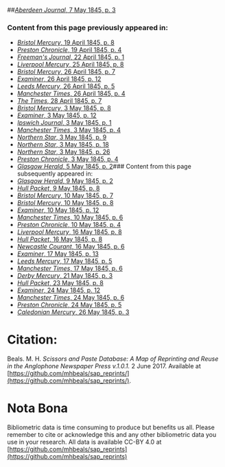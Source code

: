 ##[*Aberdeen Journal*, 7 May 1845, p. 3](https://mhbeals.github.io/sap_html/Aberdeen-Journal/Aberdeen-Journal-7-May-1845-p-3)

### Content from this page previously appeared in:
+ [*Bristol Mercury*, 19 April 1845, p. 8](https://mhbeals.github.io/sap_html/Bristol-Mercury/Bristol-Mercury-19-April-1845-p-8)
+ [*Preston Chronicle*, 19 April 1845, p. 4](https://mhbeals.github.io/sap_html/Preston-Chronicle/Preston-Chronicle-19-April-1845-p-4)
+ [*Freeman's Journal*, 22 April 1845, p. 1](https://mhbeals.github.io/sap_html/Freeman's-Journal/Freeman's-Journal-22-April-1845-p-1)
+ [*Liverpool Mercury*, 25 April 1845, p. 8](https://mhbeals.github.io/sap_html/Liverpool-Mercury/Liverpool-Mercury-25-April-1845-p-8)
+ [*Bristol Mercury*, 26 April 1845, p. 7](https://mhbeals.github.io/sap_html/Bristol-Mercury/Bristol-Mercury-26-April-1845-p-7)
+ [*Examiner*, 26 April 1845, p. 12](https://mhbeals.github.io/sap_html/Examiner/Examiner-26-April-1845-p-12)
+ [*Leeds Mercury*, 26 April 1845, p. 5](https://mhbeals.github.io/sap_html/Leeds-Mercury/Leeds-Mercury-26-April-1845-p-5)
+ [*Manchester Times*, 26 April 1845, p. 4](https://mhbeals.github.io/sap_html/Manchester-Times/Manchester-Times-26-April-1845-p-4)
+ [*The Times*, 28 April 1845, p. 7](https://mhbeals.github.io/sap_html/The-Times/The-Times-28-April-1845-p-7)
+ [*Bristol Mercury*, 3 May 1845, p. 8](https://mhbeals.github.io/sap_html/Bristol-Mercury/Bristol-Mercury-3-May-1845-p-8)
+ [*Examiner*, 3 May 1845, p. 12](https://mhbeals.github.io/sap_html/Examiner/Examiner-3-May-1845-p-12)
+ [*Ipswich Journal*, 3 May 1845, p. 1](https://mhbeals.github.io/sap_html/Ipswich-Journal/Ipswich-Journal-3-May-1845-p-1)
+ [*Manchester Times*, 3 May 1845, p. 4](https://mhbeals.github.io/sap_html/Manchester-Times/Manchester-Times-3-May-1845-p-4)
+ [*Northern Star*, 3 May 1845, p. 9](https://mhbeals.github.io/sap_html/Northern-Star/Northern-Star-3-May-1845-p-9)
+ [*Northern Star*, 3 May 1845, p. 18](https://mhbeals.github.io/sap_html/Northern-Star/Northern-Star-3-May-1845-p-18)
+ [*Northern Star*, 3 May 1845, p. 26](https://mhbeals.github.io/sap_html/Northern-Star/Northern-Star-3-May-1845-p-26)
+ [*Preston Chronicle*, 3 May 1845, p. 4](https://mhbeals.github.io/sap_html/Preston-Chronicle/Preston-Chronicle-3-May-1845-p-4)
+ [*Glasgow Herald*, 5 May 1845, p. 2](https://mhbeals.github.io/sap_html/Glasgow-Herald/Glasgow-Herald-5-May-1845-p-2)### Content from this page subsequently appeared in:
+ [*Glasgow Herald*, 9 May 1845, p. 2](https://mhbeals.github.io/sap_html/Glasgow-Herald/Glasgow-Herald-9-May-1845-p-2)
+ [*Hull Packet*, 9 May 1845, p. 8](https://mhbeals.github.io/sap_html/Hull-Packet/Hull-Packet-9-May-1845-p-8)
+ [*Bristol Mercury*, 10 May 1845, p. 7](https://mhbeals.github.io/sap_html/Bristol-Mercury/Bristol-Mercury-10-May-1845-p-7)
+ [*Bristol Mercury*, 10 May 1845, p. 8](https://mhbeals.github.io/sap_html/Bristol-Mercury/Bristol-Mercury-10-May-1845-p-8)
+ [*Examiner*, 10 May 1845, p. 12](https://mhbeals.github.io/sap_html/Examiner/Examiner-10-May-1845-p-12)
+ [*Manchester Times*, 10 May 1845, p. 6](https://mhbeals.github.io/sap_html/Manchester-Times/Manchester-Times-10-May-1845-p-6)
+ [*Preston Chronicle*, 10 May 1845, p. 4](https://mhbeals.github.io/sap_html/Preston-Chronicle/Preston-Chronicle-10-May-1845-p-4)
+ [*Liverpool Mercury*, 16 May 1845, p. 8](https://mhbeals.github.io/sap_html/Liverpool-Mercury/Liverpool-Mercury-16-May-1845-p-8)
+ [*Hull Packet*, 16 May 1845, p. 8](https://mhbeals.github.io/sap_html/Hull-Packet/Hull-Packet-16-May-1845-p-8)
+ [*Newcastle Courant*, 16 May 1845, p. 6](https://mhbeals.github.io/sap_html/Newcastle-Courant/Newcastle-Courant-16-May-1845-p-6)
+ [*Examiner*, 17 May 1845, p. 13](https://mhbeals.github.io/sap_html/Examiner/Examiner-17-May-1845-p-13)
+ [*Leeds Mercury*, 17 May 1845, p. 5](https://mhbeals.github.io/sap_html/Leeds-Mercury/Leeds-Mercury-17-May-1845-p-5)
+ [*Manchester Times*, 17 May 1845, p. 6](https://mhbeals.github.io/sap_html/Manchester-Times/Manchester-Times-17-May-1845-p-6)
+ [*Derby Mercury*, 21 May 1845, p. 3](https://mhbeals.github.io/sap_html/Derby-Mercury/Derby-Mercury-21-May-1845-p-3)
+ [*Hull Packet*, 23 May 1845, p. 8](https://mhbeals.github.io/sap_html/Hull-Packet/Hull-Packet-23-May-1845-p-8)
+ [*Examiner*, 24 May 1845, p. 12](https://mhbeals.github.io/sap_html/Examiner/Examiner-24-May-1845-p-12)
+ [*Manchester Times*, 24 May 1845, p. 6](https://mhbeals.github.io/sap_html/Manchester-Times/Manchester-Times-24-May-1845-p-6)
+ [*Preston Chronicle*, 24 May 1845, p. 5](https://mhbeals.github.io/sap_html/Preston-Chronicle/Preston-Chronicle-24-May-1845-p-5)
+ [*Caledonian Mercury*, 26 May 1845, p. 3](https://mhbeals.github.io/sap_html/Caledonian-Mercury/Caledonian-Mercury-26-May-1845-p-3)
                    
# Citation: 

Beals. M. H. *Scissors and Paste Database: A Map of Reprinting and Reuse in the Anglophone Newspaper Press v.1.0.1.* 2 June 2017. Available at [https://github.com/mhbeals/sap_reprints/](https://github.com/mhbeals/sap_reprints/). 
                    
# Nota Bona

Bibliometric data is time consuming to produce but benefits us all. Please remember to cite or acknowledge this and any other bibliometric data you use in your research. All data is available CC-BY 4.0 at [https://github.com/mhbeals/sap_reprints](https://github.com/mhbeals/sap_reprints)